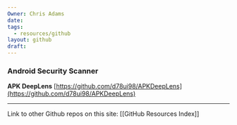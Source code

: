 ```yaml
---
Owner: Chris Adams
date: 
tags:
  - resources/github
layout: github
draft:
---
```


### Android Security Scanner
**APK DeepLens**
[https://github.com/d78ui98/APKDeepLens](https://github.com/d78ui98/APKDeepLens)


---
Link to other Github repos on this site: [[GitHub Resources Index]]